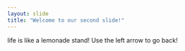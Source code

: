 ```yaml
---
layout: slide
title: "Welcome to our second slide!"
---
```

life is like a lemonade stand!
Use the left arrow to go back!
